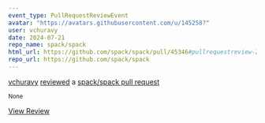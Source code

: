 ```yaml
---
event_type: PullRequestReviewEvent
avatar: "https://avatars.githubusercontent.com/u/145258?"
user: vchuravy
date: 2024-07-21
repo_name: spack/spack
html_url: https://github.com/spack/spack/pull/45346#pullrequestreview-2190364601
repo_url: https://github.com/spack/spack
---
```


<a href='https://github.com/vchuravy' target='_blank'>vchuravy</a> <a href='https://github.com/spack/spack/pull/45346#pullrequestreview-2190364601' target='_blank'>reviewed</a> a <a href='https://github.com/spack/spack/pull/45346' target='_blank'>spack/spack pull request</a>

<small>None</small>

<a href='https://github.com/spack/spack/pull/45346#pullrequestreview-2190364601' target='_blank'>View Review</a>